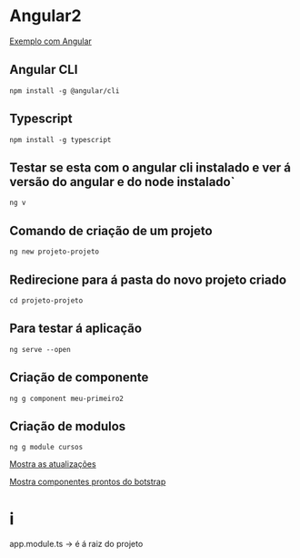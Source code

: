 # Angular2


[Exemplo com Angular](https://www.youtube.com/watch?v=XxPjcMTZz5w&list=PLGxZ4Rq3BOBoSRcKWEdQACbUCNWLczg2G&index=3)


## Angular CLI

```
npm install -g @angular/cli
```

## Typescript

```
npm install -g typescript
```

## Testar se esta com o angular cli instalado e ver á versão do angular e do node instalado`

```
ng v
```

## Comando de criação de um projeto

```
ng new projeto-projeto
```

## Redirecione para á pasta do novo projeto criado

```
cd projeto-projeto
```

## Para testar á aplicação

```
ng serve --open
```

## Criação de componente

```
ng g component meu-primeiro2
```


## Criação de modulos

```
ng g module cursos
```


[Mostra as atualizações](http://es6-features.org/#Constants)

[Mostra componentes prontos do botstrap](https://bootswatch.com/journal/)


# i
app.module.ts -> é á raiz do projeto


